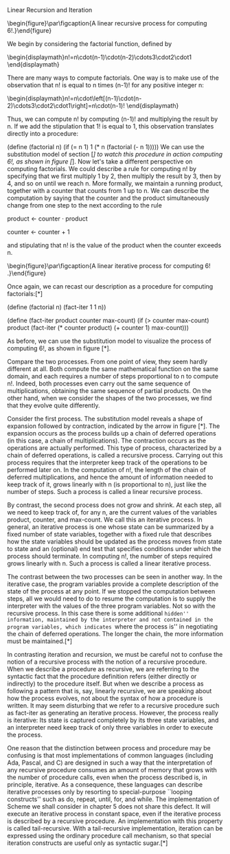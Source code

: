 Linear Recursion and Iteration


  \begin{figure}\par\figcaption{A linear recursive process for computing 6!.}\end{figure}

We begin by considering the factorial function, defined by



\begin{displaymath}n!=n\cdot(n-1)\cdot(n-2)\cdots3\cdot2\cdot1 \end{displaymath}

There are many ways to compute factorials. One way is to make use of the observation that n! is equal to n times (n-1)! for any positive integer n:



\begin{displaymath}n!=n\cdot\left[(n-1)\cdot(n-2)\cdots3\cdot2\cdot1\right]=n\cdot(n-1)! \end{displaymath}

Thus, we can compute n! by computing (n-1)! and multiplying the result by n. If we add the stipulation that 1! is equal to 1, this observation translates directly into a procedure:

(define (factorial n)
  (if (= n 1)
      1
      (* n (factorial (- n 1)))))
We can use the substitution model of section [*] to watch this procedure in action computing 6!, as shown in figure [*].
Now let's take a different perspective on computing factorials. We could describe a rule for computing n! by specifying that we first multiply 1 by 2, then multiply the result by 3, then by 4, and so on until we reach n. More formally, we maintain a running product, together with a counter that counts from 1 up to n. We can describe the computation by saying that the counter and the product simultaneously change from one step to the next according to the rule


product $\leftarrow$ counter $\cdot$ product


counter $\leftarrow$ counter + 1


and stipulating that n! is the value of the product when the counter exceeds n.



  \begin{figure}\par\figcaption{A linear iterative process for computing $6!$ .}\end{figure}

Once again, we can recast our description as a procedure for computing factorials:[*]

(define (factorial n)
  (fact-iter 1 1 n))


(define (fact-iter product counter max-count)
  (if (> counter max-count)
      product
      (fact-iter (* counter product)
                 (+ counter 1)
                 max-count)))

As before, we can use the substitution model to visualize the process of computing 6!, as shown in figure [*].

Compare the two processes. From one point of view, they seem hardly different at all. Both compute the same mathematical function on the same domain, and each requires a number of steps proportional to n to compute n!. Indeed, both processes even carry out the same sequence of multiplications, obtaining the same sequence of partial products. On the other hand, when we consider the shapes of the two processes, we find that they evolve quite differently.

Consider the first process. The substitution model reveals a shape of expansion followed by contraction, indicated by the arrow in figure [*]. The expansion occurs as the process builds up a chain of deferred operations (in this case, a chain of multiplications). The contraction occurs as the operations are actually performed. This type of process, characterized by a chain of deferred operations, is called a recursive process. Carrying out this process requires that the interpreter keep track of the operations to be performed later on. In the computation of n!, the length of the chain of deferred multiplications, and hence the amount of information needed to keep track of it, grows linearly with n (is proportional to n), just like the number of steps. Such a process is called a linear recursive process.

By contrast, the second process does not grow and shrink. At each step, all we need to keep track of, for any n, are the current values of the variables product, counter, and max-count. We call this an iterative process. In general, an iterative process is one whose state can be summarized by a fixed number of state variables, together with a fixed rule that describes how the state variables should be updated as the process moves from state to state and an (optional) end test that specifies conditions under which the process should terminate. In computing n!, the number of steps required grows linearly with n. Such a process is called a linear iterative process.

The contrast between the two processes can be seen in another way. In the iterative case, the program variables provide a complete description of the state of the process at any point. If we stopped the computation between steps, all we would need to do to resume the computation is to supply the interpreter with the values of the three program variables. Not so with the recursive process. In this case there is some additional ``hidden'' information, maintained by the interpreter and not contained in the program variables, which indicates ``where the process is'' in negotiating the chain of deferred operations. The longer the chain, the more information must be maintained.[*]

In contrasting iteration and recursion, we must be careful not to confuse the notion of a recursive process with the notion of a recursive procedure. When we describe a procedure as recursive, we are referring to the syntactic fact that the procedure definition refers (either directly or indirectly) to the procedure itself. But when we describe a process as following a pattern that is, say, linearly recursive, we are speaking about how the process evolves, not about the syntax of how a procedure is written. It may seem disturbing that we refer to a recursive procedure such as fact-iter as generating an iterative process. However, the process really is iterative: Its state is captured completely by its three state variables, and an interpreter need keep track of only three variables in order to execute the process.

One reason that the distinction between process and procedure may be confusing is that most implementations of common languages (including Ada, Pascal, and C) are designed in such a way that the interpretation of any recursive procedure consumes an amount of memory that grows with the number of procedure calls, even when the process described is, in principle, iterative. As a consequence, these languages can describe iterative processes only by resorting to special-purpose ``looping constructs'' such as do, repeat, until, for, and while. The implementation of Scheme we shall consider in chapter 5 does not share this defect. It will execute an iterative process in constant space, even if the iterative process is described by a recursive procedure. An implementation with this property is called tail-recursive. With a tail-recursive implementation, iteration can be expressed using the ordinary procedure call mechanism, so that special iteration constructs are useful only as syntactic sugar.[*]

